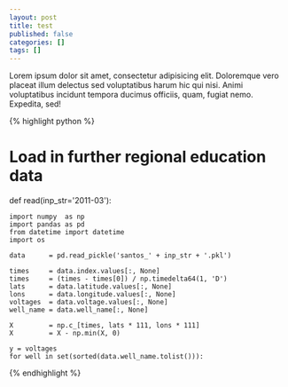 ```yaml
---
layout: post
title: test
published: false
categories: []
tags: []
---
```

Lorem ipsum dolor sit amet, consectetur adipisicing elit. Doloremque vero placeat illum delectus sed voluptatibus harum hic qui nisi. Animi voluptatibus incidunt tempora ducimus officiis, quam, fugiat nemo. Expedita, sed!

{% highlight python %}
# Load in further regional education data
def read(inp_str='2011-03'):

    import numpy  as np
    import pandas as pd
    from datetime import datetime
    import os

    data      = pd.read_pickle('santos_' + inp_str + '.pkl')

    times     = data.index.values[:, None]
    times     = (times - times[0]) / np.timedelta64(1, 'D')
    lats      = data.latitude.values[:, None]
    lons      = data.longitude.values[:, None]
    voltages  = data.voltage.values[:, None]
    well_name = data.well_name[:, None]

    X         = np.c_[times, lats * 111, lons * 111]
    X         = X - np.min(X, 0)

    y = voltages
    for well in set(sorted(data.well_name.tolist())):
{% endhighlight %}

